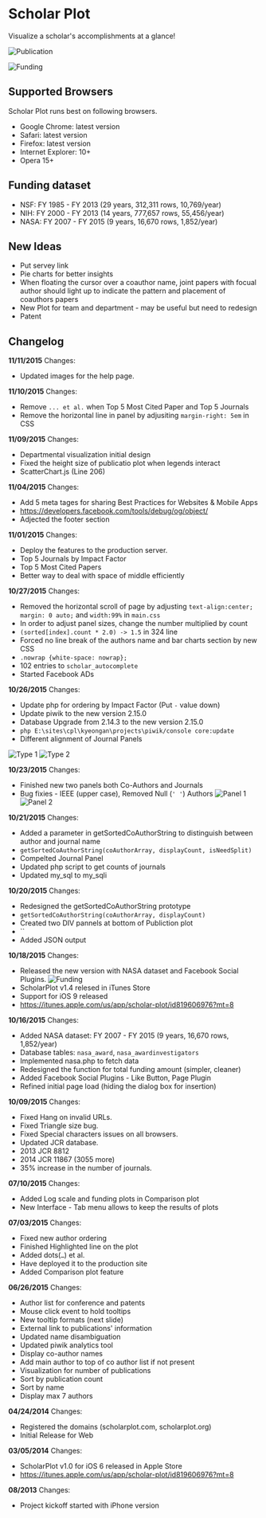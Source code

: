 # Scholar Plot
Visualize a scholar's accomplishments at a glance!

![Publication](https://cloud.githubusercontent.com/assets/5505099/10435182/e6efd28e-70e3-11e5-9e95-90fed7a29275.png "An example of ScholarPlot Publication")

![Funding](https://cloud.githubusercontent.com/assets/5505099/10527953/f34c897e-7358-11e5-9e19-3d26dc0f19e1.png "An example of ScholarPlot Funding")

## Supported Browsers
Scholar Plot runs best on following browsers.

* Google Chrome: latest version
* Safari: latest version
* Firefox: latest version
* Internet Explorer: 10+
* Opera 15+

## Funding dataset
* NSF: FY 1985 - FY 2013 (29 years, 312,311 rows, 10,769/year)
* NIH: FY 2000 - FY 2013 (14 years, 777,657 rows, 55,456/year)
* NASA: FY 2007 - FY 2015 (9 years, 16,670 rows, 1,852/year)

## New Ideas
* Put servey link
* Pie charts for better insights
* When floating the cursor over a coauthor name, joint papers with focual author should light up to indicate the pattern and placement of coauthors papers
* New Plot for team and department - may be useful but need to redesign
* Patent

## Changelog
**11/11/2015** Changes:
* Updated images for the help page.

**11/10/2015** Changes:
* Remove `... et al.` when Top 5 Most Cited Paper and Top 5 Journals
* Remove the horizontal line in panel by adjusiting `margin-right: 5em` in CSS

**11/09/2015** Changes:
* Departmental visualization initial design
* Fixed the height size of publicatio plot when legends interact
* ScatterChart.js (Line 206)

**11/04/2015** Changes:
* Add 5 meta tages for sharing Best Practices for Websites & Mobile Apps
* https://developers.facebook.com/tools/debug/og/object/
* Adjected the footer section

**11/01/2015** Changes:
* Deploy the features to the production server.
* Top 5 Journals by Impact Factor
* Top 5 Most Cited Papers
* Better way to deal with space of middle efficiently

**10/27/2015** Changes:
* Removed the horizontal scroll of page by adjusting `text-align:center; margin: 0 auto;` and `width:99%` in `main.css`
* In order to adjust panel sizes, change the number multiplied by count
* `(sorted[index].count * 2.0) -> 1.5` in 324 line
* Forced no line break of the authors name and bar charts section by new CSS
* `.nowrap {white-space: nowrap};`
* 102 entries to `scholar_autocomplete`
* Started Facebook ADs

**10/26/2015** Changes:
* Update php for ordering by Impact Factor (Put `-` value down)
* Update piwik to the new version 2.15.0
* Database Upgrade from 2.14.3 to the new version 2.15.0
* `php E:\sites\cpl\kyeongan\projects\piwik/console core:update`
* Different alignment of Journal Panels

![Type 1](https://cloud.githubusercontent.com/assets/5505099/10747182/5db95524-7c20-11e5-85b6-85494b842b7c.png)
![Type 2](https://cloud.githubusercontent.com/assets/5505099/10747183/5dd4e258-7c20-11e5-880c-0618ae038df6.png)

**10/23/2015** Changes:
* Finished new two panels both Co-Authors and Journals
* Bug fixies - IEEE (upper case), Removed Null (`' '`) Authors
![Panel 1](https://cloud.githubusercontent.com/assets/5505099/10701618/130d6706-798a-11e5-8e81-b1693eeb1407.png)
![Panel 2](https://cloud.githubusercontent.com/assets/5505099/10701617/13096be2-798a-11e5-9af4-b1011addc56e.png)

**10/21/2015** Changes:
* Added a parameter in getSortedCoAuthorString to distinguish between author and journal name
* `getSortedCoAuthorString(coAuthorArray, displayCount, isNeedSplit)`
* Compelted Journal Panel
* Updated php script to get counts of journals
* Updated my_sql to my_sqli


**10/20/2015** Changes:
* Redesigned the getSortedCoAuthorString prototype
* `getSortedCoAuthorString(coAuthorArray, displayCount)`
* Created two DIV pannels at bottom of Publiction plot
* `<div id="panel" class="panel" style="display:none">
		<div id="AuthorPanel" class ='left'></div>
		<div id="JournalPanel" class ='right'></div>
	</div>`
* Added JSON output

**10/18/2015** Changes:
* Released the new version with NASA dataset and Facebook Social Plugins.
![Funding](https://cloud.githubusercontent.com/assets/5505099/10566490/d3210bb4-75ad-11e5-9254-856c36882df6.png "An example of ScholarPlot Funding with NASA")
* ScholarPlot v1.4 relesed in iTunes Store
* Support for iOS 9 released
* https://itunes.apple.com/us/app/scholar-plot/id819606976?mt=8

**10/16/2015** Changes:
* Added NASA dataset: FY 2007 - FY 2015 (9 years, 16,670 rows, 1,852/year)
* Database tables: `nasa_award`, `nasa_awardinvestigators`
* Implemented nasa.php to fetch data
* Redesigned the function for total funding amount (simpler, cleaner)
* Added Facebook Social Plugins - Like Button, Page Plugin
* Refined initial page load (hiding the dialog box for insertion)

**10/09/2015** Changes:

* Fixed Hang on invalid URLs.
* Fixed Triangle size bug.
* Fixed Special characters issues on all browsers.
* Updated JCR database.
* 2013 JCR 8812
* 2014 JCR 11867 (3055 more)
* 35% increase in the number of journals.


**07/10/2015** Changes:
* Added Log scale and funding plots in Comparison plot
* New Interface - Tab menu allows to keep the results of plots


**07/03/2015** Changes:

* Fixed new author ordering
* Finished Highlighted line on the plot
* Added dots(`…`) et al.
* Have deployed it to the production site
* Added Comparison plot feature

**06/26/2015** Changes:

* Author list for conference and patents
* Mouse click event to hold tooltips
* New tooltip formats (next slide)
* External link to publications' information
* Updated name disambiguation
* Updated piwik analytics tool
* Display co-author names
* Add main author to top of co author list if not present
* Visualization for number of publications
* Sort by publication count
* Sort by name
* Display max 7 authors

**04/24/2014** Changes:

* Registered the domains (scholarplot.com, scholarplot.org)
* Initial Release for Web


**03/05/2014** Changes:

* ScholarPlot v1.0 for iOS 6 released in Apple Store
* https://itunes.apple.com/us/app/scholar-plot/id819606976?mt=8

**08/2013** Changes:

* Project kickoff started with iPhone version
